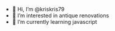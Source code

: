- 👋 Hi, I’m @kriskris79
- 👀 I’m interested in antique renovations
- 🌱 I’m currently learning javascript 


<!---
kriskris79/kriskris79 is a ✨ special ✨ repository because its `README.md` (this file) appears on your GitHub profile.
You can click the Preview link to take a look at your changes.
--->
